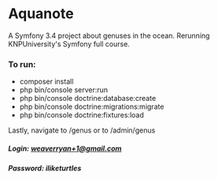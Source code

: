 Aquanote
========

A Symfony 3.4 project about genuses in the ocean.
Rerunning KNPUniversity's Symfony full course.

### To run:

- composer install
- php bin/console server:run
- php bin/console doctrine:database:create
- php bin/console doctrine:migrations:migrate
- php bin/console doctrine:fixtures:load

Lastly, navigate to /genus or to /admin/genus

##### Login: weaverryan+1@gmail.com
##### Password: iliketurtles
